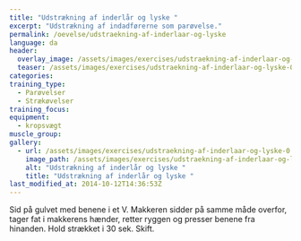 ```yaml
---
title: "Udstrækning af inderlår og lyske "
excerpt: "Udstrækning af indadførerne som parøvelse."
permalink: /oevelse/udstraekning-af-inderlaar-og-lyske
language: da
header:
  overlay_image: /assets/images/exercises/udstraekning-af-inderlaar-og-lyske-0.JPG
  teaser: /assets/images/exercises/udstraekning-af-inderlaar-og-lyske-0.JPG
categories:
training_type: 
  - Parøvelser
  - Strækøvelser
training_focus: 
equipment:
  - kropsvægt
muscle_group:
gallery:
  - url: /assets/images/exercises/udstraekning-af-inderlaar-og-lyske-0.JPG
    image_path: /assets/images/exercises/udstraekning-af-inderlaar-og-lyske-0.JPG
    alt: "Udstrækning af inderlår og lyske "
    title: "Udstrækning af inderlår og lyske "
last_modified_at: 2014-10-12T14:36:53Z
---
```


Sid på gulvet med benene i et V. Makkeren sidder på samme måde overfor, tager fat i makkerens hænder, retter ryggen og presser benene fra hinanden. Hold strækket i 30 sek. Skift.
